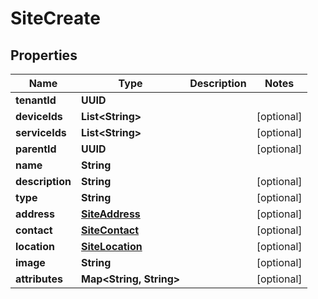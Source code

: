 

# SiteCreate


## Properties

Name | Type | Description | Notes
------------ | ------------- | ------------- | -------------
**tenantId** | **UUID** |  | 
**deviceIds** | **List&lt;String&gt;** |  |  [optional]
**serviceIds** | **List&lt;String&gt;** |  |  [optional]
**parentId** | **UUID** |  |  [optional]
**name** | **String** |  | 
**description** | **String** |  |  [optional]
**type** | **String** |  |  [optional]
**address** | [**SiteAddress**](SiteAddress.md) |  |  [optional]
**contact** | [**SiteContact**](SiteContact.md) |  |  [optional]
**location** | [**SiteLocation**](SiteLocation.md) |  |  [optional]
**image** | **String** |  |  [optional]
**attributes** | **Map&lt;String, String&gt;** |  |  [optional]



